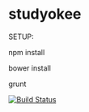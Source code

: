 studyokee
=============

SETUP:

npm install

bower install

grunt

[![Build Status](https://travis-ci.org/Studyokee/studyokee.png?branch=master)](https://travis-ci.org/Studyokee/studyokee)
